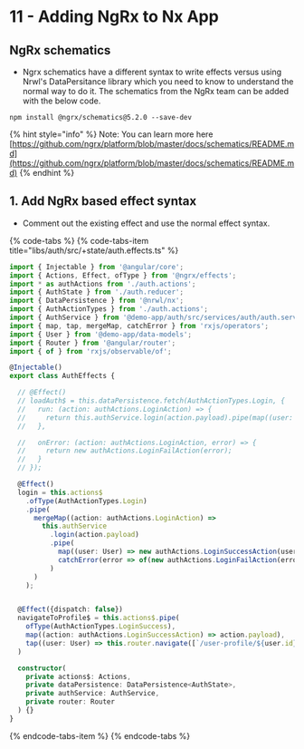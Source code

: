 # 11 - Adding NgRx to Nx App

## NgRx schematics

* Ngrx schematics have a different syntax to write effects versus using Nrwl's DataPersitance library which you need to know to understand the normal way to do it. The schematics from the NgRx team can be added with the below code.

```text
npm install @ngrx/schematics@5.2.0 --save-dev
```

{% hint style="info" %}
Note: You can learn more here [https://github.com/ngrx/platform/blob/master/docs/schematics/README.md](https://github.com/ngrx/platform/blob/master/docs/schematics/README.md)
{% endhint %}

## 1. Add NgRx based effect syntax

* Comment out the existing effect and use the normal effect syntax.

{% code-tabs %}
{% code-tabs-item title="libs/auth/src/+state/auth.effects.ts" %}
```typescript
import { Injectable } from '@angular/core';
import { Actions, Effect, ofType } from '@ngrx/effects';
import * as authActions from './auth.actions';
import { AuthState } from './auth.reducer';
import { DataPersistence } from '@nrwl/nx';
import { AuthActionTypes } from './auth.actions';
import { AuthService } from '@demo-app/auth/src/services/auth/auth.service';
import { map, tap, mergeMap, catchError } from 'rxjs/operators';
import { User } from '@demo-app/data-models';
import { Router } from '@angular/router';
import { of } from 'rxjs/observable/of';

@Injectable()
export class AuthEffects {

  // @Effect()
  // loadAuth$ = this.dataPersistence.fetch(AuthActionTypes.Login, {
  //   run: (action: authActions.LoginAction) => {
  //     return this.authService.login(action.payload).pipe(map((user: User) => (new authActions.LoginSuccessAction(user))))
  //   },

  //   onError: (action: authActions.LoginAction, error) => {
  //     return new authActions.LoginFailAction(error);
  //   }
  // });

  @Effect()
  login = this.actions$
    .ofType(AuthActionTypes.Login)
    .pipe(
      mergeMap((action: authActions.LoginAction) =>
        this.authService
          .login(action.payload)
          .pipe(
            map((user: User) => new authActions.LoginSuccessAction(user)),
            catchError(error => of(new authActions.LoginFailAction(error)))
          )
      )
    );


  @Effect({dispatch: false})
  navigateToProfile$ = this.actions$.pipe(
    ofType(AuthActionTypes.LoginSuccess),
    map((action: authActions.LoginSuccessAction) => action.payload),
    tap((user: User) => this.router.navigate([`/user-profile/${user.id}`]))
  )

  constructor(
    private actions$: Actions,
    private dataPersistence: DataPersistence<AuthState>,
    private authService: AuthService,
    private router: Router
  ) {}
}
```
{% endcode-tabs-item %}
{% endcode-tabs %}

